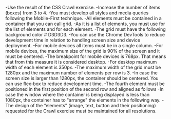 -Use the result of the CSS Crawl exercise. -Increase the number of items (boxes) from 3 to 4. -You must develop all styles and media queries following the Mobile-First technique. -All elements must be contained in a container that you can call grid. -As it is a list of elements, you must use for the list of elements and for each element. -The grid must have the following background color # D3D3D3. -You can use the Chrome DevTools to reduce development time in relation to handling screen size and device deployment. -For mobile devices all items must be in a single column. -For mobile devices, the maximum size of the grid is 90% of the screen and it must be centered. -The breakpoint for mobile devices is 768px. That means that from this measure it is considered desktop. -For desktop maximum width of each element is 350px. -The maximum width of the grid must be 1280px and the maximum number of elements per row is 3. -In case the screen size is larger than 1280px, the container should be centered. You can use flex-box to reduce development time. -The fourth element must be positioned in the first position of the second row and aligned as follows -In case the window where the container is being displayed is less than 1080px, the container has to "arrange" the elements in the following way. -The design of the “elements” (image, text, button and their positioning) requested for the Crawl exercise must be maintained for all resolutions.
